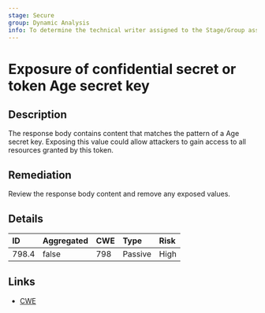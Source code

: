 ```yaml
---
stage: Secure
group: Dynamic Analysis
info: To determine the technical writer assigned to the Stage/Group associated with this page, see https://about.gitlab.com/handbook/product/ux/technical-writing/#assignments
---
```


# Exposure of confidential secret or token Age secret key

## Description

The response body contains content that matches the pattern of a Age secret key.
Exposing this value could allow attackers to gain access to all resources granted by this token.

## Remediation

Review the response body content and remove any exposed values.

## Details

| ID | Aggregated | CWE | Type | Risk |
|:---|:--------|:--------|:--------|:--------|
| 798.4 | false | 798 | Passive | High |

## Links

- [CWE](https://cwe.mitre.org/data/definitions/798.html)
